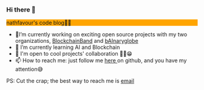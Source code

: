 ### Hi there 👋
<!--
**nathfavour/nathfavour** is a ✨ _special_ ✨ repository because its `README.md` (this file) appears on your GitHub profile.

Here are some ideas to get you started:
-->
<p style="background-color:orange; align-content:center;">nathfavour's code blog✌🏽</p>

- 🔭I’m currently working on exciting open source projects with my two organizations, <a href="https://github.com/BlockchainBand001">BlockchainBand</a> and <a href="https://github.com/bAInaryglobe">bAInaryglobe</a>
- 🌱 I’m currently learning AI and Blockchain
- 👯 I'm open to cool projects' collaboration ✌🏽😁
- 📫 How to reach me: just follow me <a href="https://github.com/nathfavour"> here </a> on github, and you have my attention😅
  
PS: Cut the crap; the best way to reach me is <a href="mailto:nathfavour02@gmail.com">email</a>

